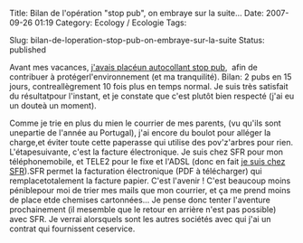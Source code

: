 Title: Bilan de l'opération \"stop pub\", on embraye sur la suite...
Date: 2007-09-26 01:19
Category: Ecology  / Ecologie
Tags:

Slug: bilan-de-loperation-stop-pub-on-embraye-sur-la-suite
Status: published

Avant mes vacances, [j'avais placéun autocollant stop pub](\%22/post/2007/08/24/Evitez-les-debordements-de-boite-aux-lettres\%22),  afin de contribuer à protégerl'environnement (et ma tranquilité). Bilan: 2 pubs en 15 jours, contreallègrement 10 fois plus en temps normal. Je suis très satisfait du résultatpour l'instant, et je constate que c'est plutôt bien respecté (j'ai eu un douteà un moment).  
  
Comme je trie en plus du mien le courrier de mes parents, (vu qu'ils sont unepartie de l'année au Portugal), j'ai encore du boulot pour alléger la charge,et éviter toute cette paperasse qui utilise des pov'z'arbres pour rien. L'étapesuivante, c'est la facture électronique. Je suis chez SFR pour mon téléphonemobile, et TELE2 pour le fixe et l'ADSL (donc en fait [je suis chez SFR](\%22http://www.presence-pc.com/actualite/sfr-tele2-19465/\%22)).SFR permet la facturation électronique (PDF à télécharger) qui remplacetotalement la facture papier. C'est l'avenir ! C'est beaucoup moins péniblepour moi de trier mes mails que mon courrier, et ça me prend moins de place etde chemises cartonnées... Je pense donc tenter l'aventure prochainement (il mesemble que le retour en arrière n'est pas possible) avec SFR. Je verrai alorsquels sont les autres sociétés avec qui j'ai un contrat qui fournissent ceservice.
